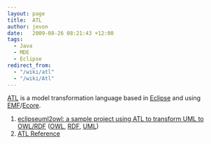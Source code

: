 ```yaml
---
layout: page
title:  ATL
author: jevon
date:   2009-08-26 08:21:43 +12:00
tags:
  - Java
  - MDE
  - Eclipse
redirect_from:
  - "/wiki/atl"
  - "/wiki/Atl"
---
```


[ATL](atl.md) is a model transformation language based in [Eclipse](eclipse.md) and using [EMF](emf.md)/[Ecore](ecore.md).

1. <a href="http://code.google.com/p/eclipseuml2owl/">eclipseuml2owl: a sample project using ATL to transform UML to OWL/RDF</a> ([OWL](owl.md), [RDF](rdf.md), [UML](uml.md))
1. <a href="http://wiki.eclipse.org/ATL/User_Guide#Numerical_data_type_operations">ATL Reference</a>
